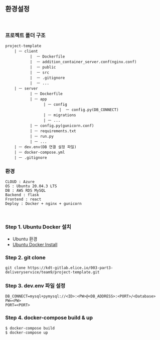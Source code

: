 ## 환경설정
<br>

### 프로젝트 폴더 구조
```
project-template
    | ㅡ client
           |  ㅡ Dockerfile
           |  ㅡ addition_container_server.conf(nginx.conf)
           |  ㅡ public
           |  ㅡ src
           |  ㅡ .gitignore
           |  ㅡ ...
    | ㅡ server
           | ㅡ Dockerfile
           | ㅡ app
                 | ㅡ config
                        |  ㅡ config.py(DB_CONNECT)
                 | ㅡ migrations
                 | ㅡ ...
           | ㅡ config.py(gunicorn.conf)
           | ㅡ requirements.txt
           | ㅡ run.py
           | ㅡ ... 
    | ㅡ dev.env(DB 연결 설정 파일)
    | ㅡ docker-compose.yml
    | ㅡ .gitignore
```

### 환경
```
CLOUD : Azure
OS : Ubuntu 20.04.3 LTS
DB : AWS RDS MySQL
Backend : flask
Frontend : react
Deploy : Docker + nginx + gunicorn
```

<br>

### Step 1. Ubuntu Docker 설치
- Ubuntu 환경
- [Ubuntu Docker Install](https://blog.dalso.org/linux/ubuntu-20-04-lts/13118)

### Step 2. git clone
```
git clone https://kdt-gitlab.elice.io/003-part3-deliveryservice/team9/project-template.git
```

### Step 3. dev.env 파일 설정
```
DB_CONNECT=mysql+pymysql://<ID>:<PW>@<DB_ADDRESS>:<PORT>/<Database>
PW=<PW>
PORT=<PORT>
```

### Step 4. docker-compose build & up
```
$ docker-compose build
$ docker-compose up
```
